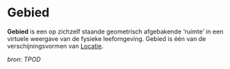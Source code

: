 # Gebied

**Gebied** is een op zichzelf staande geometrisch afgebakende ‘ruimte’ in een virtuele weergave van de fysieke leefomgeving. 
Gebied is één van de verschijningsvormen van [Locatie](#begrip-locatie).

*bron: TPOD*
